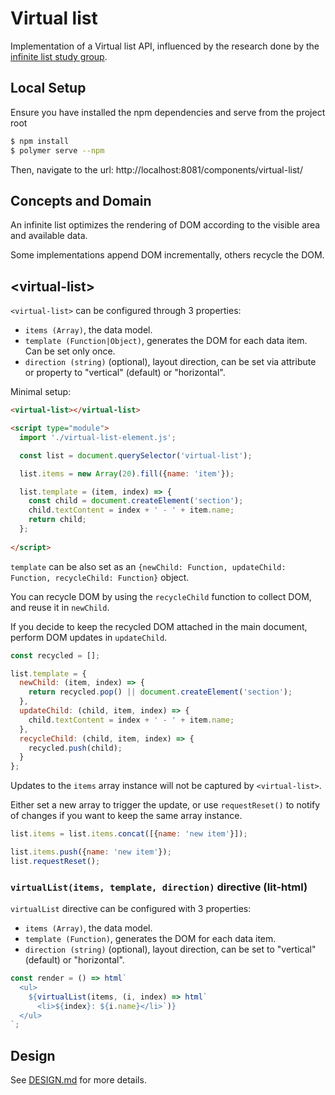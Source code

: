 # Virtual list

Implementation of a Virtual list API, influenced by the research done by the [infinite list study group](https://github.com/domenic/infinite-list-study-group).

## Local Setup

Ensure you have installed the npm dependencies and serve from the project root
```sh
$ npm install
$ polymer serve --npm
```
Then, navigate to the url: http://localhost:8081/components/virtual-list/

## Concepts and Domain

An infinite list optimizes the rendering of DOM according to the visible area and available data.

Some implementations append DOM incrementally, others recycle the DOM.

## &lt;virtual-list&gt;

`<virtual-list>` can be configured through 3 properties:
- `items (Array)`, the data model.
- `template (Function|Object)`, generates the DOM for each data item. Can be set only once.
- `direction (string)` (optional), layout direction, can be set via attribute or property to "vertical" (default) or "horizontal".

Minimal setup:
```html
<virtual-list></virtual-list>

<script type="module">
  import './virtual-list-element.js';

  const list = document.querySelector('virtual-list');

  list.items = new Array(20).fill({name: 'item'});

  list.template = (item, index) => {
    const child = document.createElement('section');
    child.textContent = index + ' - ' + item.name;
    return child;
  };
  
</script>
```

`template` can be also set as an `{newChild: Function, updateChild: Function, recycleChild: Function}` object.

You can recycle DOM by using the `recycleChild` function to collect DOM, and reuse it in `newChild`.

If you decide to keep the recycled DOM attached in the main document, perform DOM updates in `updateChild`.

```js
const recycled = [];

list.template = {
  newChild: (item, index) => {
    return recycled.pop() || document.createElement('section');
  },
  updateChild: (child, item, index) => {
    child.textContent = index + ' - ' + item.name;
  },
  recycleChild: (child, item, index) => {
    recycled.push(child);
  }
};
```

Updates to the `items` array instance will not be captured by `<virtual-list>`.

Either set a new array to trigger the update, or use `requestReset()` to notify of changes if you want to keep the same array instance.
```js
list.items = list.items.concat([{name: 'new item'}]);

list.items.push({name: 'new item'});
list.requestReset();
```

### `virtualList(items, template, direction)` directive (lit-html)

`virtualList` directive can be configured with 3 properties:
- `items (Array)`, the data model.
- `template (Function)`, generates the DOM for each data item.
- `direction (string)` (optional), layout direction, can be set to "vertical" (default) or "horizontal".

```js
const render = () => html`
  <ul>
    ${virtualList(items, (i, index) => html`
      <li>${index}: ${i.name}</li>`)}
  </ul>
`;
```

## Design

See [DESIGN.md](./DESIGN.md) for more details.